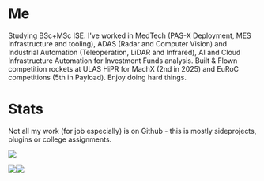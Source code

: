 # Me

Studying BSc+MSc ISE. I've worked in MedTech (PAS-X Deployment, MES Infrastructure and tooling), ADAS (Radar and Computer Vision) and Industrial Automation (Teleoperation, LiDAR and Infrared), AI and Cloud Infrastructure Automation for Investment Funds analysis. Built & Flown competition rockets at ULAS HiPR for MachX (2nd in 2025) and EuRoC competitions (5th in Payload). Enjoy doing hard things.

# Stats

Not all my work (for job especially) is on Github - this is mostly sideprojects, plugins or college assignments.
  
![](http://github-profile-summary-cards.vercel.app/api/cards/profile-details?username=bxrne&theme=gruvbox)

![](http://github-profile-summary-cards.vercel.app/api/cards/repos-per-language?username=bxrne&theme=gruvbox)![](http://github-profile-summary-cards.vercel.app/api/cards/most-commit-language?username=bxrne&theme=gruvbox)
